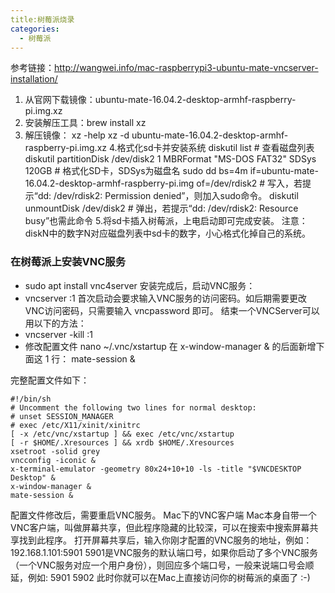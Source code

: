 ```yaml
---
title:树莓派烧录
categories:
  - 树莓派
---
```

参考链接：http://wangwei.info/mac-raspberrypi3-ubuntu-mate-vncserver-installation/


1. 从官网下载镜像：ubuntu-mate-16.04.2-desktop-armhf-raspberry-pi.img.xz
2. 安装解压工具：brew install xz
3. 解压镜像：
xz -help
xz -d ubuntu-mate-16.04.2-desktop-armhf-raspberry-pi.img.xz
4.格式化sd卡并安装系统
diskutil list # 查看磁盘列表
diskutil partitionDisk /dev/disk2 1 MBRFormat "MS-DOS FAT32" SDSys 120GB # 格式化SD卡，SDSys为磁盘名
sudo dd bs=4m if=ubuntu-mate-16.04.2-desktop-armhf-raspberry-pi.img of=/dev/rdisk2 # 写入，若提示“dd: /dev/rdisk2: Permission denied”，则加入sudo命令。
diskutil unmountDisk /dev/disk2 # 弹出，若提示“dd: /dev/rdisk2: Resource busy”也需此命令
5.将sd卡插入树莓派，上电启动即可完成安装。
注意：diskN中的数字N对应磁盘列表中sd卡的数字，小心格式化掉自己的系统。


### 在树莓派上安装VNC服务
- sudo apt install vnc4server
安装完成后，启动VNC服务：
- vncserver :1
首次启动会要求输入VNC服务的访问密码。如后期需要更改VNC访问密码，只需要输入 vncpassword 即可。
结束一个VNCServer可以用以下的方法：
- vncserver -kill :1
- 修改配置文件
nano ~/.vnc/xstartup
在 x-window-manager & 的后面新增下面这 1 行：
mate-session &

完整配置文件如下：
```shell
#!/bin/sh
# Uncomment the following two lines for normal desktop:
# unset SESSION_MANAGER
# exec /etc/X11/xinit/xinitrc
[ -x /etc/vnc/xstartup ] && exec /etc/vnc/xstartup
[ -r $HOME/.Xresources ] && xrdb $HOME/.Xresources
xsetroot -solid grey 
vncconfig -iconic &
x-terminal-emulator -geometry 80x24+10+10 -ls -title "$VNCDESKTOP Desktop" &
x-window-manager &
mate-session &
```

配置文件修改后，需要重启VNC服务。
Mac下的VNC客户端
Mac本身自带一个VNC客户端，叫做屏幕共享，但此程序隐藏的比较深，可以在搜索中搜索屏幕共享找到此程序。
打开屏幕共享后，输入你刚才配置的VNC服务的地址，例如：192.168.1.101:5901
5901是VNC服务的默认端口号，如果你启动了多个VNC服务（一个VNC服务对应一个用户身份），则回应多个端口号，一般来说端口号会顺延，例如: 5901 5902
此时你就可以在Mac上直接访问你的树莓派的桌面了 :-)
